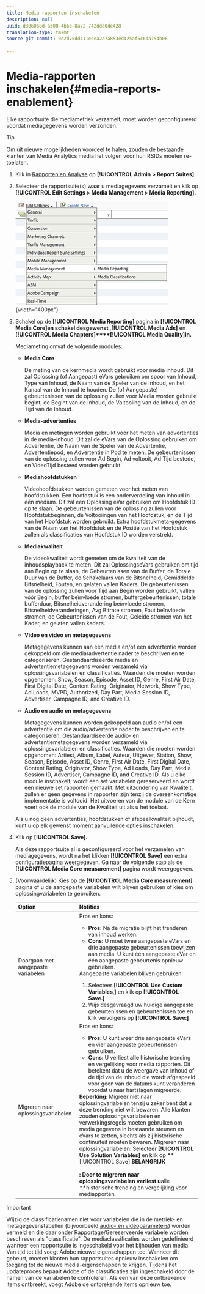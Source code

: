 ```yaml
---
title: Media-rapporten inschakelen
description: null
uuid: d306068d-a308-4b6e-8a72-742dda0de428
translation-type: tm+mt
source-git-commit: 0d2d75dd411edea2a7a853ed425af5c6da154b06

---
```



# Media-rapporten inschakelen{#media-reports-enablement}

Elke rapportsuite die mediametriek verzamelt, moet worden geconfigureerd voordat mediagegevens worden verzonden.

>[!TIP]
>
>Om uit nieuwe mogelijkheden voordeel te halen, zouden de bestaande klanten van Media Analytics media het volgen voor hun RSIDs moeten re-toelaten.

1. Klik in [Rapporten en Analyse](https://my.omniture.com/login/) op **[!UICONTROL Admin > Report Suites].**
1. Selecteer de rapportsuite(s) waar u mediagegevens verzamelt en klik op **[!UICONTROL Edit Settings > Media Management > Media Reporting].**

   ![](assets/media-reporting.png){width=&quot;400px&quot;}

1. Schakel op de **[!UICONTROL Media Reporting]** pagina in **[!UICONTROL Media Core]en schakel desgewenst **,**[!UICONTROL Media Ads]** en **[!UICONTROL Media Chapters]****[!UICONTROL Media Quality]in.**

   Mediameting omvat de volgende modules:

   * **Media Core**

      De meting van de kernmedia wordt gebruikt voor media inhoud. Dit zal Oplossing (of Aangepast) eVars gebruiken om spoor van Inhoud, Type van Inhoud, de Naam van de Speler van de Inhoud, en het Kanaal van de Inhoud te houden. De (of Aangepaste) gebeurtenissen van de oplossing zullen voor Media worden gebruikt begint, de Begint van de Inhoud, de Voltooiing van de Inhoud, en de Tijd van de Inhoud.

   * **Media-advertenties**

      Media en metingen worden gebruikt voor het meten van advertenties in de media-inhoud. Dit zal de eVars van de Oplossing gebruiken om Advertentie, de Naam van de Speler van de Advertentie, Advertentiepod, en Advertentie in Pod te meten. De gebeurtenissen van de oplossing zullen voor Ad Begin, Ad voltooit, Ad Tijd bestede, en VideoTijd besteed worden gebruikt.

   * **Mediahoofdstukken**

      Videohoofdstukken worden gemeten voor het meten van hoofdstukken. Een hoofdstuk is een onderverdeling van inhoud in één medium. Dit zal een Oplossing eVar gebruiken om Hoofdstuk ID op te slaan. De gebeurtenissen van de oplossing zullen voor Hoofdstukbeginnen, de Voltooiingen van het Hoofdstuk, en de Tijd van het Hoofdstuk worden gebruikt. Extra hoofdstukmeta-gegevens van de Naam van het Hoofdstuk en de Positie van het Hoofdstuk zullen als classificaties van Hoofdstuk ID worden verstrekt.

   * **Mediakwaliteit**

      De videokwaliteit wordt gemeten om de kwaliteit van de inhoudsplayback te meten. Dit zal OplossingseVars gebruiken om tijd aan Begin op te slaan, de Gebeurtenissen van de Buffer, de Totale Duur van de Buffer, de Schakelaars van de Bitsnelheid, Gemiddelde Bitsnelheid, Fouten, en gelaten vallen Kaders. De gebeurtenissen van de oplossing zullen voor Tijd aan Begin worden gebruikt, vallen vóór Begin, buffer beïnvloede stromen, buffergebeurtenissen, totale bufferduur, Bitsnelheidverandering beïnvloede stromen, Bitsnelheidveranderingen, Avg Bitrate stromen, Fout beïnvloede stromen, de Gebeurtenissen van de Fout, Geleide stromen van het Kader, en gelaten vallen kaders.

   * **Video en video en metagegevens**

      Metagegevens kunnen aan een media en/of een advertentie worden gekoppeld om die media/advertentie nader te beschrijven en te categoriseren. Gestandaardiseerde media en advertentiemetagegevens worden verzameld via oplossingsvariabelen en classificaties. Waarden die moeten worden opgenomen: Show, Season, Episode, Asset ID, Genre, First Air Date, First Digital Date, Content Rating, Originator, Network, Show Type, Ad Loads, MVPD, Authorized, Day Part, Media Session ID, Advertiser, Campagne ID, and Creative ID.

   * **Audio en audio en metagegevens**

      Metagegevens kunnen worden gekoppeld aan audio en/of een advertentie om die audio/advertentie nader te beschrijven en te categoriseren. Gestandaardiseerde audio- en advertentiemetagegevens worden verzameld via oplossingsvariabelen en classificaties. Waarden die moeten worden opgenomen: Artiest, Album, Label, Auteur, Uitgever, Station, Show, Season, Episode, Asset ID, Genre, First Air Date, First Digital Date, Content Rating, Originator, Show Type, Ad Loads, Day Part, Media Session ID, Advertiser, Campagne ID, and Creative ID.
   Als u elke module inschakelt, wordt een set variabelen gereserveerd en wordt een nieuwe set rapporten gemaakt. Met uitzondering van Kwaliteit, zullen er geen gegevens in rapporten zijn tenzij de overeenkomstige implementatie is voltooid. Het uitvoeren van de module van de Kern voert ook de module van de Kwaliteit uit als u het toelaat.

   Als u nog geen advertenties, hoofdstukken of afspeelkwaliteit bijhoudt, kunt u op elk gewenst moment aanvullende opties inschakelen.

1. Klik op **[!UICONTROL Save].**

   Als deze rapportsuite al is geconfigureerd voor het verzamelen van mediagegevens, wordt na het klikken **[!UICONTROL Save]** een extra configuratiepagina weergegeven. Ga naar de volgende stap als de **[!UICONTROL Media Core measurement]** pagina wordt weergegeven.

1. (Voorwaardelijk) Kies op de **[!UICONTROL Media Core measurement]** pagina of u de aangepaste variabelen wilt blijven gebruiken of kies om oplossingvariabelen te gebruiken.

   | Option | Notities |
   | --- | --- |
   | Doorgaan met aangepaste variabelen | Pros en kons:<ul> <li> **Pros:** Na de migratie blijft het trenderen van inhoud werken. </li> <li> **Cons:** U moet twee aangepaste eVars en drie aangepaste gebeurtenissen toewijzen aan media. U kunt één aangepaste eVar en één aangepaste gebeurtenis opnieuw gebruiken. </li> </ul> Aangepaste variabelen blijven gebruiken: <ol> <li>Selecteer **[!UICONTROL Use Custom Variables,]** en klik op **[!UICONTROL Save.]** </li> <li>Wijs desgevraagd uw huidige aangepaste gebeurtenissen en gebeurtenissen toe en klik vervolgens op **[!UICONTROL Save:]** </li> </ol> |
   | Migreren naar oplossingsvariabelen | Pros en kons:<ul> <li> **Pros:** U kunt weer drie aangepaste eVars en vier aangepaste gebeurtenissen gebruiken. </li> <li> **Cons:** U verliest **alle** historische trending en vergelijking voor media rapporten. Dit betekent dat u de weergave van inhoud of de tijd van de inhoud die wordt afgespeeld voor geen van de datums kunt veranderen voordat u naar hartslagen migreerde. </li> </ul> **Beperking:**  Migreer niet naar oplossingvariabelen tenzij u zeker bent dat u deze trending niet wilt bewaren. Alle klanten zouden oplossingsvariabelen en verwerkingsregels moeten gebruiken om media gegevens in bestaande steunen en eVars te zetten, slechts als zij historische continuïteit moeten bewaren. Migreren naar oplossingvariabelen: Selecteer **[!UICONTROL Use Solution Variables]** en klik op **[!UICONTROL Save].**BELANGRIJK<br><br>: Door te migreren naar oplossingsvariabelen verliest u**alle **historische trending en vergelijking voor mediapporten. |

>[!IMPORTANT]
>
>Wijzig de classificatienamen niet voor variabelen die in de metriek- en metagegevenstabellen (bijvoorbeeld [audio- en videoparameters](/help/metrics-and-metadata/audio-video-parameters.md)) worden vermeld en die daar onder Rapportage/Gereserveerde variabele worden beschreven als &quot;classificatie&quot;. De mediaclassificaties worden gedefinieerd wanneer een rapportsuite is ingeschakeld voor het bijhouden van media. Van tijd tot tijd voegt Adobe nieuwe eigenschappen toe. Wanneer dit gebeurt, moeten klanten hun rapportsuites opnieuw inschakelen om toegang tot de nieuwe media-eigenschappen te krijgen. Tijdens het updateproces bepaalt Adobe of de classificaties zijn ingeschakeld door de namen van de variabelen te controleren. Als een van deze ontbrekende items ontbreekt, voegt Adobe de ontbrekende items opnieuw toe.
